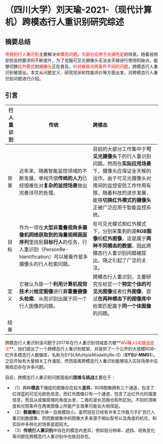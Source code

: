 # （四川大学）刘天瑜-2021-（现代计算机）跨模态行人重识别研究综述

## 摘要总结

<font color='red'>传统的行人重识别</font>主要解决<font color='red'>单模态问题</font>，<font color='red'>大部分应用于光源充足</font>的场景。随着视频安防监控要求的不断提升，为了克服可见光摄像头无法全天候进行使用的缺点，能够切换<font color='red'>红外模式</font>的<font color='red'>摄像头</font>正在普及。<font color='red'>针对昼夜光照条件不同的问题</font>，跨模态行人重识别被提出。本文从问题定义、研究现状和性能评价等方面出发，对跨模态行人重识别问题进行介绍。



## 引言

| 行人重识别 | 传统                                                         | 跨模态                                                       |
| ---------- | ------------------------------------------------------------ | :----------------------------------------------------------- |
| 背景       | 近年来，随着智能监控领域的不断发展，单纯凭借**传统的人力**已经很难在对**复杂的监控场景**做出完善详尽的处理。 | 目前的大部分工作集中于**可见光摄像头**下的行人重识别问题。然而在**实际应用场景**下，摄像头应保证全天候的运作。由于可见光摄像头对夜间的监控安防工作作用有限，随着科技的进步发展，能够**切换红外模式的摄像头**正被广泛应用于智能监控系统。 |
| 目标       | 作为一项在**大型非重叠视角多摄像机网络获取到的海量视频画面序列**里找到**目标行人**的任务，行人重识别（PersonRe-Identification）可以被看作是多摄像头的行人检索问题。 | 在可见光模式和红外模式下，分别采集到的是**RGB图像**和**红外图像**，这是属于**两种不同模态的数据**，因此跨模态行人重识别问题被提出，随之引起了广泛的关注。 |
| 定义       | 它被认为是一个**利用计算机视觉技术**对**给定图像**进行**非重叠摄像头检索**，从而识别出属于同一个行人图像的问题。 | 跨模态行人重识别，主要研究在给定一个**特定个体的可见光图像**或者红**外图像**，尝试**在两种模态下的图像库中**检索匹配属于**同一个体图像**的问题。 |
| 结果       |                                                              |                                                              |

跨模态行人重识别该问题于2017年在行人重识别领域首次被**<font color='red'>Wu等人[4]提出定义</font>**。他们提出了一个跨模态行人重识别框架，并提供了一个公开的大规模RGB-红外多模态行人数据库，名称为SYSUMultipleModalityRe-ID（**SYSU-MM01**）。之后开始有大量相关工作涌现，然而距离跨模态行人重识别能够投入实际场景中应用依旧存在许多问题。

目前，跨模态行人重识别问题面临的**困难与挑战**主要在于：

- （1）两种**模态**下捕捉的图像存在较大**差异**。RGB图像拥有三个通道，包含了红绿蓝的可见光颜色信息，而红外图像只有一个通道，包含了近红外光的强度信息，而且从成像原理的角度出发，二者的波长范围也有所区别。不同的清晰度和光照条件在两类图像上所能产生效果可能会大相径庭。
- （2）**数据集**较为单一且规模较小。虽然现在已经有许多工作致力于扩充行人重识别数据集，然而数据集中的图像大多来源于相似型号以及角度的机位，和实际中多样化的场景差距较大。
- （3）**传统行人重识别**中存在的模态内差异，例如低分辨率、遮挡、视角变化等问题在跨模态行人重识别中也依旧存在。



